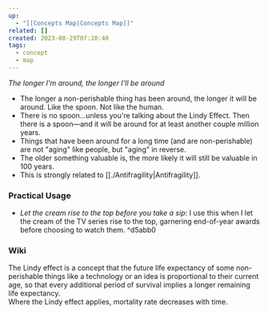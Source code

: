 ```yaml
---
up:
  - "[[Concepts Map|Concepts Map]]"
related: []
created: 2023-08-29T07:10:40
tags:
  - concept
  - map
---
```

 *The longer I'm around, the longer I'll be around*

- The longer a non-perishable thing has been around, the longer it will be around. Like the spoon. Not like the human. 
- There is no spoon…unless you're talking about the Lindy Effect. Then there is a spoon—and it will be around for at least another couple million years.
- Things that have been around for a long time (and are non-perishable) are not "aging" like people, but "aging" in reverse.
- The older something valuable is, the more likely it will still be valuable in 100 years.
- This is strongly related to [[./Antifragility|Antifragility]].

### Practical Usage
- *Let the cream rise to the top before you take a sip*: I use this when I let the cream of the TV series rise to the top, garnering end-of-year awards before choosing to watch them. ^d5abb0

### Wiki
The Lindy effect is a concept that the future life expectancy of some non-perishable things like a technology or an idea is proportional to their current age, so that every additional period of survival implies a longer remaining life expectancy.  
Where the Lindy effect applies, mortality rate decreases with time.